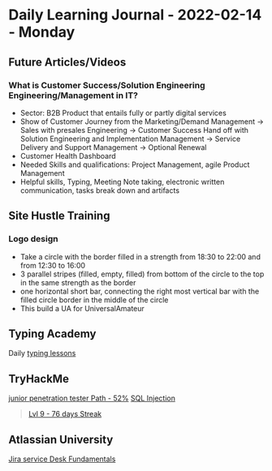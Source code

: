 # Daily Learning Journal - 2022-02-14 - Monday

## Future Articles/Videos

### What is Customer Success/Solution Engineering Engineering/Management in IT?

- Sector: B2B Product that entails fully or partly digital services
- Show of Customer Journey from the Marketing/Demand Management -> Sales with presales Engineering -> Customer Success Hand off with Solution Engineering and Implementation Management -> Service Delivery and Support Management -> Optional Renewal
- Customer Health Dashboard
- Needed Skills and qualifications: Project Management, agile Product Management
- Helpful skills, Typing, Meeting Note taking, electronic written communication, tasks break down and artifacts

## Site Hustle Training

### Logo design

- Take a circle with the border filled in a strength from 18:30 to 22:00 and from 12:30 to 16:00
- 3 parallel stripes (filled, empty, filled) from bottom of the circle to the top in the same strength as the border
- one horizontal short bar, connecting the right most vertical bar with the filled circle border in the middle of the circle
- This build a UA for UniversalAmateur

## Typing Academy

Daily [typing lessons](https://www.typing.academy/typing-tutor/lessons)

## TryHackMe

[junior penetration tester Path - 52%](https://tryhackme.com/path/outline/jrpenetrationtester)
[SQL Injection](https://tryhackme.com/room/sqlinjectionlm)

> [Lvl 9 - 76 days Streak](https://tryhackme.com/p/Universalamateur)

## Atlassian University

[Jira service Desk Fundamentals](https://university.atlassian.com/student/collection/850385/path/1277309)

